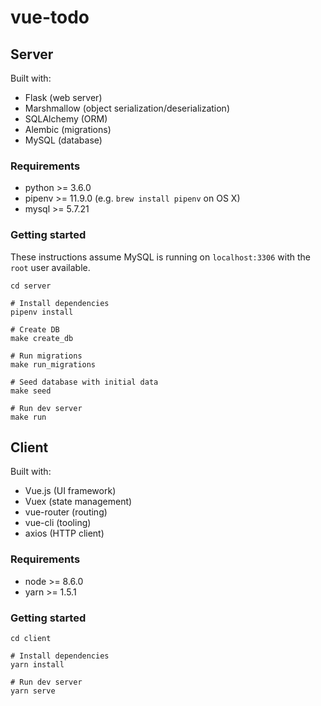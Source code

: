 # vue-todo

## Server

Built with:

* Flask (web server)
* Marshmallow (object serialization/deserialization)
* SQLAlchemy (ORM)
* Alembic (migrations)
* MySQL (database)


### Requirements

* python >= 3.6.0
* pipenv >= 11.9.0 (e.g. `brew install pipenv` on OS X)
* mysql >= 5.7.21

### Getting started

These instructions assume MySQL is running on `localhost:3306` with the `root` user available.

```
cd server

# Install dependencies
pipenv install

# Create DB
make create_db

# Run migrations
make run_migrations

# Seed database with initial data
make seed

# Run dev server
make run
```

## Client

Built with:

* Vue.js (UI framework)
* Vuex (state management)
* vue-router (routing)
* vue-cli (tooling)
* axios (HTTP client)

### Requirements

* node >= 8.6.0
* yarn >= 1.5.1

### Getting started

```
cd client

# Install dependencies
yarn install

# Run dev server
yarn serve
```
